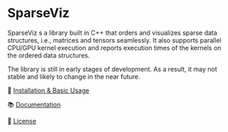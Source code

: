 # SparseViz

SparseViz s a library built in C++ that orders and visualizes sparse data structures, i.e., matrices and tensors seamlessly. It also supports parallel CPU/GPU kernel execution and reports execution times of the kernels on the ordered data structures.  

The library is still in early stages of development. As a result, it may not stable and likely to change in the near future.

:rocket: [Installation & Basic Usage](https://sparcityeu.github.io/SparseViz/)

:books: [Documentation](https://sparcityeu.github.io/SparseViz/)

:scroll: [License](https://sparcityeu.github.io/SparseViz/licence/)
